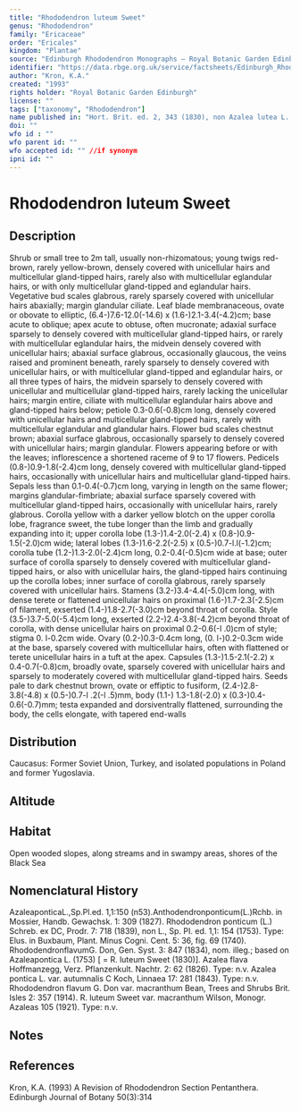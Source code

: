 ```yaml
---
title: "Rhododendron luteum Sweet"
genus: "Rhododendron"
family: "Ericaceae"
order: "Ericales"
kingdom: "Plantae"
source: "Edinburgh Rhododendron Monographs – Royal Botanic Garden Edinburgh"
identifier: "https://data.rbge.org.uk/service/factsheets/Edinburgh_Rhododendron_Monographs.xhtml"
author: "Kron, K.A."
created: "1993"
rights holder: "Royal Botanic Garden Edinburgh"
license: ""
tags: ["taxonomy", "Rhododendron"]
name published in: "Hort. Brit. ed. 2, 343 (1830), non Azalea lutea L., Sp. PL ed. 1,1: 150 (1753); based on Azalea ponticaL. (1753), q.v."
doi: ""
wfo id : ""
wfo parent id: ""
wfo accepted id: "" //if synonym                      
ipni id: ""
---
```


                       

# Rhododendron luteum Sweet

## Description
Shrub or small tree to 2m tall, usually non-rhizomatous; young twigs red-brown, rarely yellow-brown, densely covered with unicellular hairs and multicellular gland-tipped hairs, rarely also with multicellular eglandular hairs, or with only multicellular gland-tipped and eglandular hairs. Vegetative bud scales glabrous, rarely sparsely covered with unicellular hairs abaxially; margin glandular ciliate. Leaf blade membranaceous, ovate or obovate to elliptic, (6.4-)7.6-12.0(-14.6) x (1.6-)2.1-3.4(-4.2)cm; base acute to oblique; apex acute to obtuse, often mucronate; adaxial surface sparsely to densely covered with multicellular gland-tipped hairs, or rarely with multicellular eglandular hairs, the midvein densely covered with unicellular hairs; abaxial surface glabrous, occasionally glaucous, the veins raised and prominent beneath, rarely sparsely to densely covered with unicellular hairs, or with multicellular gland-tipped and eglandular hairs, or all three types of hairs, the midvein sparsely to densely covered with unicellular and multicellular gland-tipped hairs, rarely lacking the unicellular hairs; margin entire, ciliate with multicellular eglandular hairs above and gland-tipped hairs below; petiole 0.3-0.6(-0.8)cm long, densely covered with unicellular hairs and multicellular gland-tipped hairs, rarely with multicellular eglandular and glandular hairs. Flower bud scales chestnut brown; abaxial surface glabrous, occasionally sparsely to densely covered with unicellular hairs; margin glandular. Flowers appearing before or with the leaves; inflorescence a shortened raceme of 9 to 17 flowers. Pedicels (0.8-)0.9-1.8(-2.4)cm long, densely covered with multicellular gland-tipped hairs, occasionally with unicellular hairs and multicellular gland-tipped hairs. Sepals less than 0.1-0.4(-0.7)cm long, varying in length on the same flower; margins glandular-fimbriate; abaxial surface sparsely covered with multicellular gland-tipped hairs, occasionally with unicellular hairs, rarely glabrous. Corolla yellow with a darker yellow blotch on the upper corolla lobe, fragrance sweet, the tube longer than the limb and gradually expanding into it; upper corolla lobe (1.3-)1.4-2.0(-2.4) x (0.8-)0.9-1.5(-2.0)cm wide; lateral lobes (1.3-)1.6-2.2(-2.5) x (0.5-)0.7-l.l(-1.2)cm; corolla tube (1.2-)1.3-2.0(-2.4)cm long, 0.2-0.4(-0.5)cm wide at base; outer surface of corolla sparsely to densely covered with multicellular gland-tipped hairs, or also with unicellular hairs, the gland-tipped hairs continuing up the corolla lobes; inner surface of corolla glabrous, rarely sparsely covered with unicellular hairs. Stamens (3.2-)3.4-4.4(-5.0)cm long, with dense terete or flattened unicellular hairs on proximal (1.6-)1.7-2.3(-2.5)cm of filament, exserted (1.4-)1.8-2.7(-3.0)cm beyond throat of corolla. Style (3.5-)3.7-5.0(-5.4)cm long, exserted (2.2-)2.4-3.8(-4.2)cm beyond throat of corolla, with dense unicellular hairs on proximal 0.2-0.6(-l .0)cm of style; stigma 0. l-0.2cm wide. Ovary (0.2-)0.3-0.4cm long, (0. l-)0.2-0.3cm wide at the base, sparsely covered with multicellular hairs, often with flattened or terete unicellular hairs in a tuft at the apex. Capsules (1.3-)1.5-2.1(-2.2) x 0.4-0.7(-0.8)cm, broadly ovate, sparsely covered with unicellular hairs and sparsely to moderately covered with multicellular gland-tipped hairs. Seeds pale to dark chestnut brown, ovate or effiptic to fusiform, (2.4-)2.8-3.8(-4.8) x (0.5-)0.7-l .2(-l .5)mm, body (1.1-) 1.3-1.8(-2.0) x (0.3-)0.4-0.6(-0.7)mm; testa expanded and dorsiventrally flattened, surrounding the body, the cells elongate, with tapered end-walls

## Distribution
Caucasus: Former Soviet Union, Turkey, and isolated populations in Poland and former Yugoslavia.

## Altitude


## Habitat
Open wooded slopes, along streams and in swampy areas, shores of the Black Sea

## Nomenclatural History
AzaleaponticaL.,Sp.Pl.ed. 1,1:150 (n53).Anthodendronponticum(L.)Rchb. in Mossier, Handb. Gewachsk. 1: 309 (1827). Rhododendron ponticum (L.) Schreb. ex DC, Prodr. 7: 718 (1839), non L., Sp. PI. ed. 1,1: 154 (1753). Type: Elus. in Buxbaum, Plant. Minus Cogni. Cent. 5: 36, fig. 69 (1740). RhododendronflavumG. Don, Gen. Syst. 3: 847 (1834), nom. illeg.; based on Azaleapontica L. (1753) [ = R. luteum Sweet (1830)]. Azalea flava Hoffmanzegg, Verz. Pflanzenkult. Nachtr. 2: 62 (1826). Type: n.v. Azalea pontica L. var. autumnalis C Koch, Linnaea 17: 281 (1843). Type: n.v. Rhododendron flavum G. Don var. macranthum Bean, Trees and Shrubs Brit. Isles 2: 357 (1914). R. luteum Sweet var. macranthum Wilson, Monogr. Azaleas 105 (1921). Type: n.v.
                       
## Notes


## References

Kron, K.A. (1993) A Revision of Rhododendron Section Pentanthera. Edinburgh Journal of Botany 50(3):314
